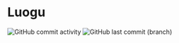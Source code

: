 # Luogu

![GitHub commit activity](https://img.shields.io/github/commit-activity/y/sunboyallen/Luogu?logo=github)
![GitHub last commit (branch)](https://img.shields.io/github/last-commit/sunboyallen/Luogu/main?logo=github)
